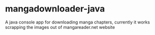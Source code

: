 mangadownloader-java
====================

A java console app for downloading manga chapters, currently it works scrapping the images out of mangareader.net website
